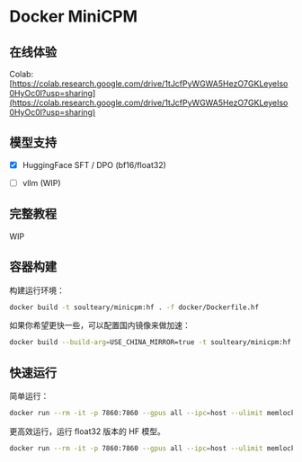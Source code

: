 # Docker MiniCPM

## 在线体验

Colab: [https://colab.research.google.com/drive/1tJcfPyWGWA5HezO7GKLeyeIso0HyOc0l?usp=sharing](https://colab.research.google.com/drive/1tJcfPyWGWA5HezO7GKLeyeIso0HyOc0l?usp=sharing)

## 模型支持

- [x] HuggingFace SFT / DPO (bf16/float32)
- [ ] vllm (WIP)



## 完整教程

WIP

## 容器构建

构建运行环境：

```bash
docker build -t soulteary/minicpm:hf . -f docker/Dockerfile.hf
```

如果你希望更快一些，可以配置国内镜像来做加速：

```bash
docker build --build-arg=USE_CHINA_MIRROR=true -t soulteary/minicpm:hf . -f docker/Dockerfile.hf
```

## 快速运行

简单运行：

```bash
docker run --rm -it -p 7860:7860 --gpus all --ipc=host --ulimit memlock=-1 -v `pwd`/models:/app/models soulteary/minicpm:hf python app.py --model_path=./models/OpenBMB/MiniCPM-「具体模型型号」/ --server_name=0.0.0.0
```

更高效运行，运行 float32 版本的 HF 模型。

```bash
docker run --rm -it -p 7860:7860 --gpus all --ipc=host --ulimit memlock=-1 -v `pwd`/models:/app/models soulteary/minicpm:hf python app.py --model_path=./models/OpenBMB/MiniCPM-2B-dpo-fp32/ --server_name=0.0.0.0 --torch_dtype=float32
```